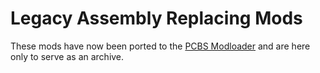 # Legacy Assembly Replacing Mods
These mods have now been ported to the [PCBS Modloader](https://github.com/fusiion/PCBSModloader) and are here only to serve as an archive.

